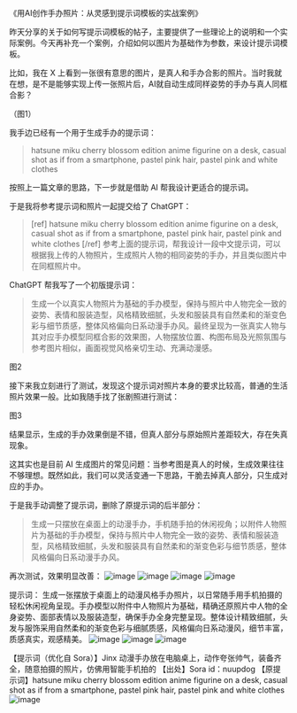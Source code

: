 《用AI创作手办照片：从灵感到提示词模板的实战案例》

昨天分享的关于如何写提示词模板的帖子，主要提供了一些理论上的说明和一个实际案例。今天再补充一个案例，介绍如何以图片为基础作为参数，来设计提示词模板。

比如，我在 X 上看到一张很有意思的图片，是真人和手办合影的照片。当时我就在想，是不是能够实现上传一张照片后，AI就自动生成同样姿势的手办与真人同框合影？

（图1）

我手边已经有一个用于生成手办的提示词：

> hatsune miku cherry blossom edition anime figurine on a desk, casual shot as if from a smartphone, pastel pink hair, pastel pink and white clothes

按照上一篇文章的思路，下一步就是借助 AI 帮我设计更适合的提示词。

于是我将参考提示词和照片一起提交给了 ChatGPT：

> \[ref]
> hatsune miku cherry blossom edition anime figurine on a desk, casual shot as if from a smartphone, pastel pink hair, pastel pink and white clothes
> \[/ref]
> 参考上面的提示词，帮我设计一段中文提示词，可以根据我上传的人物照片，生成照片人物的相同姿势的手办，并且类似图片中在同框照片中。

ChatGPT 帮我写了一个初版提示词：

> 生成一个以真实人物照片为基础的手办模型，保持与照片中人物完全一致的姿势、表情和服装造型，风格精致细腻，头发和服装具有自然柔和的渐变色彩与细节质感，整体风格偏向日系动漫手办风。最终呈现为一张真实人物与其对应手办模型同框合影的效果图，人物摆放位置、构图布局及光照氛围与参考图片相似，画面视觉风格亲切生动、充满动漫感。

图2

接下来我立刻进行了测试，发现这个提示词对照片本身的要求比较高，普通的生活照片效果一般。比如我随手找了张剧照进行测试：

图3

结果显示，生成的手办效果倒是不错，但真人部分与原始照片差距较大，存在失真现象。

这其实也是目前 AI 生成图片的常见问题：当参考图是真人的时候，生成效果往往不够理想。既然如此，我们可以灵活变通一下思路，干脆去掉真人部分，只生成对应的手办。

于是我手动调整了提示词，删除了原提示词的后半部分：

> 生成一只摆放在桌面上的动漫手办，手机随手拍的休闲视角；以附件人物照片为基础的手办模型，保持与照片中人物完全一致的姿势、表情和服装造型，风格精致细腻，头发和服装具有自然柔和的渐变色彩与细节质感，整体风格偏向日系动漫手办风。

再次测试，效果明显改善：
![image](https://github.com/user-attachments/assets/601e8d6c-a7b7-462f-abe5-2116f871c932)
![image](https://github.com/user-attachments/assets/a58efceb-d995-4495-a7ea-785933e6fd68)
![image](https://github.com/user-attachments/assets/0d13949a-1a0e-4a0e-8cc5-7c6c61c35725)
![image](https://github.com/user-attachments/assets/8ed5f251-76f0-46d8-8514-5c88c21132fa)



提示词：
生成一张摆放于桌面上的动漫风格手办照片，以日常随手用手机拍摄的轻松休闲视角呈现。手办模型以附件中人物照片为基础，精确还原照片中人物的全身姿势、面部表情以及服装造型，确保手办全身完整呈现。整体设计精致细腻，头发与服饰采用自然柔和的渐变色彩与细腻质感，风格偏向日系动漫风，细节丰富，质感真实，观感精美。
![image](https://github.com/user-attachments/assets/96c620b9-c2ba-4861-933e-e30bd8be6832)
![image](https://github.com/user-attachments/assets/fadd10ac-b94f-48f7-9164-9554a97b1c8b)
![image](https://github.com/user-attachments/assets/ef40d7e8-d1d4-4911-a483-77c740aaee7e)



【提示词（优化自 Sora）】Jinx 动漫手办放在电脑桌上，动作夸张帅气，装备齐全，随意拍摄的照片，仿佛用智能手机拍的
【出处】Sora id：nuupdog
【原提示词】hatsune miku cherry blossom edition anime figurine on a desk, casual shot as if from a smartphone, pastel pink hair, pastel pink and white clothes
![image](https://github.com/user-attachments/assets/01f7500d-01ef-4df7-b92b-dd386516c182)
